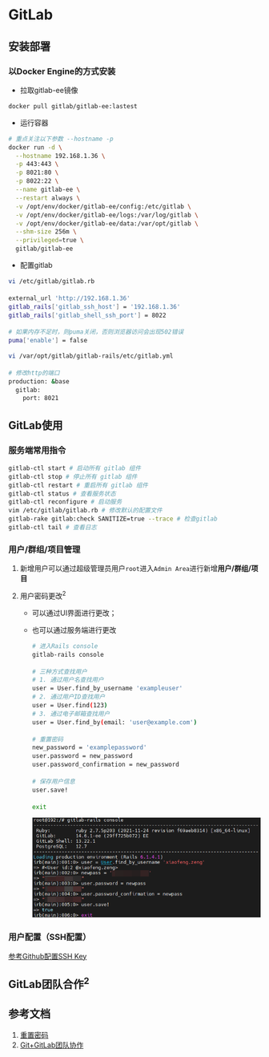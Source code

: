 # GitLab

## 安装部署

### 以Docker Engine的方式安装

- 拉取gitlab-ee镜像

```sh
docker pull gitlab/gitlab-ee:lastest
```

- 运行容器

```sh
# 重点关注以下参数 --hostname -p
docker run -d \
  --hostname 192.168.1.36 \
  -p 443:443 \
  -p 8021:80 \
  -p 8022:22 \
  --name gitlab-ee \
  --restart always \
  -v /opt/env/docker/gitlab-ee/config:/etc/gitlab \
  -v /opt/env/docker/gitlab-ee/logs:/var/log/gitlab \
  -v /opt/env/docker/gitlab-ee/data:/var/opt/gitlab \
  --shm-size 256m \
  --privileged=true \
  gitlab/gitlab-ee
```

- 配置gitlab

```sh
vi /etc/gitlab/gitlab.rb

external_url 'http://192.168.1.36'
gitlab_rails['gitlab_ssh_host'] = '192.168.1.36'
gitlab_rails['gitlab_shell_ssh_port'] = 8022

# 如果内存不足时，则puma关闭，否则浏览器访问会出现502错误
puma['enable'] = false
```

```sh
vi /var/opt/gitlab/gitlab-rails/etc/gitlab.yml

# 修改http的端口
production: &base
  gitlab:
    port: 8021
```

## GitLab使用

### 服务端常用指令

```sh
gitlab-ctl start # 启动所有 gitlab 组件
gitlab-ctl stop # 停止所有 gitlab 组件
gitlab-ctl restart # 重启所有 gitlab 组件
gitlab-ctl status # 查看服务状态
gitlab-ctl reconfigure # 启动服务
vim /etc/gitlab/gitlab.rb # 修改默认的配置文件
gitlab-rake gitlab:check SANITIZE=true --trace # 检查gitlab
gitlab-ctl tail # 查看日志
```

### 用户/群组/项目管理

1. 新增用户可以通过超级管理员用户`root`进入`Admin Area`进行新增**用户/群组/项目**

2. 用户密码更改<sup>2</sup>

    - 可以通过UI界面进行更改；

    - 也可以通过服务端进行更改

      ```sh
      # 进入Rails console
      gitlab-rails console

      # 三种方式查找用户
      # 1. 通过用户名查找用户
      user = User.find_by_username 'exampleuser'
      # 2. 通过用户ID查找用户
      user = User.find(123)
      # 3. 通过电子邮箱查找用户
      user = User.find_by(email: 'user@example.com')

      # 重置密码
      new_password = 'examplepassword'
      user.password = new_password
      user.password_confirmation = new_password

      # 保存用户信息
      user.save!

      exit
      ```

      ![重置密码](./img/tool_hub_gitlab/reset-pwd.png)

### 用户配置（SSH配置）

[参考Github配置SSH Key](tool_cvs_git.html#配置-与github关联)

## GitLab团队合作<sup>2</sup>

## 参考文档

1. [重置密码](https://docs.gitlab.com/ee/security/reset_user_password.html#reset-your-root-password)
2. [Git+GitLab团队协作](https://www.jianshu.com/p/95991a646f72)
